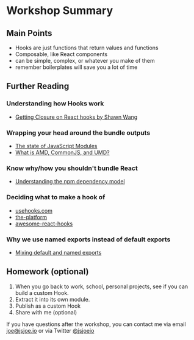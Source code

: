 # Workshop Summary

## Main Points
- Hooks are just functions that return values and functions
- Composable, like React components
- can be simple, complex, or whatever you make of them
- remember boilerplates will save you a lot of time

## Further Reading

### Understanding how Hooks work
- [Getting Closure on React hooks by Shawn Wang](https://www.youtube.com/watch?v=KJP1E-Y-xyo)


### Wrapping your head around the bundle outputs
- [The state of JavaScript Modules](https://medium.com/webpack/the-state-of-javascript-modules-4636d1774358)
- [What is AMD, CommonJS, and UMD?](https://www.davidbcalhoun.com/2014/what-is-amd-commonjs-and-umd/)

### Know why/how you shouldn't bundle React
- [Understanding the npm dependency model](https://lexi-lambda.github.io/blog/2016/08/24/understanding-the-npm-dependency-model/)

### Deciding what to make a hook of
- [usehooks.com](https://usehooks.com)
- [the-platform](https://github.com/palmerhq/the-platform)
- [awesome-react-hooks](https://github.com/rehooks/awesome-react-hooks)

### Why we use named exports instead of default exports
- [Mixing default and named exports](https://github.com/rollup/rollup/issues/1961#issuecomment-423037881)

## Homework (optional)
1. When you go back to work, school, personal projects, see if you can build a custom Hook.
2. Extract it into its own module.
3. Publish as a custom Hook
4. Share with me (optional)

If you have questions after the workshop, you can contact me via email joe@jsjoe.io or via Twitter [@jsjoeio](https://twitter.com/jsjoeio)
